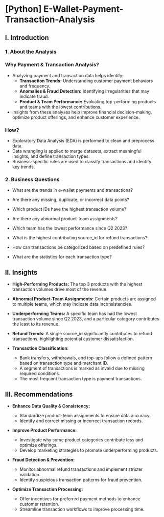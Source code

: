 # [Python] E-Wallet-Payment-Transaction-Analysis
## I. Introduction
### 1. About the Analysis
### Why Payment & Transaction Analysis?
- Analyzing payment and transaction data helps identify:
  - **Transaction Trends:** Understanding customer payment behaviors and frequency.
  - **Anomalies & Fraud Detection:** Identifying irregularities that may indicate fraud.
  - **Product & Team Performance:** Evaluating top-performing products and teams with the lowest contributions.
- Insights from these analyses help improve financial decision-making, optimize product offerings, and enhance customer experience.
### How?
- Exploratory Data Analysis (EDA) is performed to clean and preprocess data.
- Data wrangling is applied to merge datasets, extract meaningful insights, and define transaction types.
- Business-specific rules are used to classify transactions and identify key trends.

### 2. Business Questions
- What are the trends in e-wallet payments and transactions?

- Are there any missing, duplicate, or incorrect data points?

- Which product IDs have the highest transaction volume?

- Are there any abnormal product-team assignments?

- Which team has the lowest performance since Q2 2023?

- What is the highest contributing source_id for refund transactions?

- How can transactions be categorized based on predefined rules?

- What are the statistics for each transaction type?


## II. Insights
- **High-Performing Products:** The top 3 products with the highest transaction volumes drive most of the revenue.

- **Abnormal Product-Team Assignments:** Certain products are assigned to multiple teams, which may indicate data inconsistencies.

- **Underperforming Teams:** A specific team has had the lowest transaction volume since Q2 2023, and a particular category contributes the least to its revenue.

- **Refund Trends:** A single source_id significantly contributes to refund transactions, highlighting potential customer dissatisfaction.

- **Transaction Classification:**
  - Bank transfers, withdrawals, and top-ups follow a defined pattern based on transaction type and merchant ID.
  - A segment of transactions is marked as invalid due to missing required conditions.
  - The most frequent transaction type is payment transactions.

## III. Recommendations
  - **Enhance Data Quality & Consistency:**
    - Standardize product-team assignments to ensure data accuracy.
    - Identify and correct missing or incorrect transaction records.
    
  - **Improve Product Performance:**
    - Investigate why some product categories contribute less and optimize offerings.
    - Develop marketing strategies to promote underperforming products.
    
  - **Fraud Detection & Prevention:**
    - Monitor abnormal refund transactions and implement stricter validation.
    - Identify suspicious transaction patterns for fraud prevention.
    
  - **Optimize Transaction Processing:**
    - Offer incentives for preferred payment methods to enhance customer retention.
    - Streamline transaction workflows to improve processing time.
